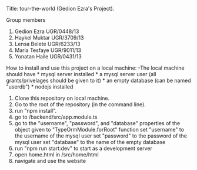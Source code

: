 Title: tour-the-world (Gedion Ezra's Project).

Group members

1. Gedion Ezra UGR/0448/13
2. Haykel Muktar UGR/3709/13
3. Lensa Belete UGR/6233/13
4. Maria Tesfaye UGR/9011/13
5. Yonatan Haile UGR/0431/13

How to install and use this project on a local machine:
  -The local machine should have
    * mysql server installed
    * a mysql server user (all grants/privelages should be given to it)
    * an empty database (can be named "userdb")
    * nodejs installed
  
  1. Clone this repository on local machine.
  2. Go to the root of the repository (in the command line).
  3. run "npm install".
  4. go to /backend/src/app.module.ts
  5. go to the "username", "password", and "database" properties of the object given to "TypeOrmModule.forRoot" function
     set "username" to the username of the mysql user
     set "password" to the password of the mysql user
     set "database" to the name of the empty database
  6. run "npm run start:dev" to start as a development server
  7. open home.html in /src/home/html
  8. navigate and use the website
     
